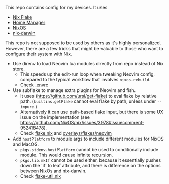 This repo contains config for my devices. It uses

- [Nix Flake](https://nixos.wiki/wiki/Flakes)
- [Home Manager](https://github.com/nix-community/home-manager)
- [NixOS](https://nixos.org)
- [nix-darwin](https://github.com/LnL7/nix-darwin)

This repo is not supposed to be used by others as it's highly personalized. However, there
are a few tricks that might be valuable to those who want to configure their system with Nix.

- Use direnv to load Neovim lua modules directly from repo instead of Nix store.
  - This speeds up the edit-run loop when tweaking Neovim config, compared to the typical
    workflow that involves `nixos-rebuild`.
  - Check [.envrc](https://github.com/yelite/system-config/blob/4f6e51ec543e00d1d30590ee6fb05a2b72a5efd2/.envrc#L1)
- Use subflake to manage extra plugins for Neovim and fish.
  - It uses (https://github.com/ursi/get-flake) to eval flake by relative path.
    (`builtins.getFlake` cannot eval flake by path, unless under `--impure`.)
  - Alternatively it can use path-based flake input, but there is some UX issue on the
    implementation (see https://github.com/NixOS/nix/issues/3978#issuecomment-952418478).
  - Check [flake.nix](https://github.com/yelite/system-config/blob/4f6e51ec543e00d1d30590ee6fb05a2b72a5efd2/flake.nix#L25)
    and [overlays/flakes/neovim](https://github.com/yelite/system-config/blob/4f6e51ec543e00d1d30590ee6fb05a2b72a5efd2/overlays/flakes/neovim/)
- Add `hostPlatform` to module args to include different modules for NixOS and MacOS.
  - `pkgs.stdenv.hostPlatform` cannot be used to conditionally include module. This would cause infinite recursion.
  - `pkgs.lib.mkIf` cannot be used either, because it essentially pushes down the 'if' to leaf attribute,
    and there is difference on the options between NixOs and nix-darwin.
  - Check [flake-util.nix](https://github.com/yelite/system-config/blob/4f6e51ec543e00d1d30590ee6fb05a2b72a5efd2/lib/flake-util.nix#L32)
